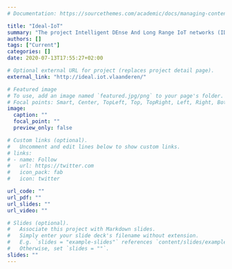 ```yaml
---
# Documentation: https://sourcethemes.com/academic/docs/managing-content/

title: "Ideal-IoT"
summary: "The project Intelligent DEnse And Long Range IoT networks (IDEAL-IoT) is a 4-year SBO project to research management and optimization solutions for LPWAN technologies (LoRA, Sigfox, IEEE 802.11ah, etc.)."
authors: []
tags: ["Current"]
categories: []
date: 2020-07-13T17:55:27+02:00

# Optional external URL for project (replaces project detail page).
external_link: "http://ideal.iot.vlaanderen/"

# Featured image
# To use, add an image named `featured.jpg/png` to your page's folder.
# Focal points: Smart, Center, TopLeft, Top, TopRight, Left, Right, BottomLeft, Bottom, BottomRight.
image:
  caption: ""
  focal_point: ""
  preview_only: false

# Custom links (optional).
#   Uncomment and edit lines below to show custom links.
# links:
# - name: Follow
#   url: https://twitter.com
#   icon_pack: fab
#   icon: twitter

url_code: ""
url_pdf: ""
url_slides: ""
url_video: ""

# Slides (optional).
#   Associate this project with Markdown slides.
#   Simply enter your slide deck's filename without extension.
#   E.g. `slides = "example-slides"` references `content/slides/example-slides.md`.
#   Otherwise, set `slides = ""`.
slides: ""
---
```

